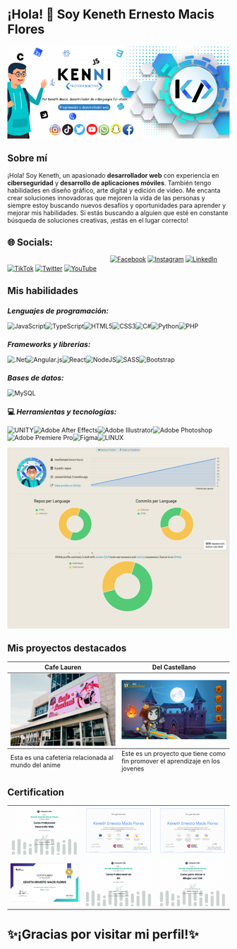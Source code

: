 # ¡Hola! 👋 Soy Keneth Ernesto Macis Flores
![](https://github.com/IsseiSenpai/IsseiSenpai/blob/main/Banner-personal.png)
                
## Sobre mí
¡Hola! Soy Keneth, un apasionado **desarrollador web** con experiencia en **ciberseguridad** y **desarrollo de aplicaciones móviles**. También tengo habilidades en diseño gráfico, arte digital y edición de video. Me encanta crear soluciones innovadoras que mejoren la vida de las personas y siempre estoy buscando nuevos desafíos y oportunidades para aprender y mejorar mis habilidades. Si estás buscando a alguien que esté en constante búsqueda de soluciones creativas, ¡estás en el lugar correcto!

## 🌐 Socials:
</sup></sub><sub><sup>    </sup></sub><sub><sup>    </sup></sub><sub><sup>    </sup></sub><sub><sup>    </sup></sub><sub><sup>    </sup></sub><sub><sup>    </sup></sub>[![Facebook](https://img.shields.io/badge/Facebook-%231877F2.svg?logo=Facebook&logoColor=white)](https://facebook.com/Keneth_Macis) [![Instagram](https://img.shields.io/badge/Instagram-%23E4405F.svg?logo=Instagram&logoColor=white)](https://instagram.com/Keneth_Macis) [![LinkedIn](https://img.shields.io/badge/LinkedIn-%230077B5.svg?logo=linkedin&logoColor=white)](https://linkedin.com/in/Keneth_Macis) [![TikTok](https://img.shields.io/badge/TikTok-%23000000.svg?logo=TikTok&logoColor=white)](https://tiktok.com/@Keneth_Macis) [![Twitter](https://img.shields.io/badge/Twitter-%231DA1F2.svg?logo=Twitter&logoColor=white)](https://twitter.com/Keneth_Macis) [![YouTube](https://img.shields.io/badge/YouTube-%23FF0000.svg?logo=YouTube&logoColor=white)](https://youtube.com/@Keneth_Macis) 

## Mis habilidades

### *Lenguajes de programación:*
![JavaScript](https://img.shields.io/badge/javascript-%23323330.svg?style=for-the-badge&logo=javascript&logoColor=%23F7DF1E)![TypeScript](https://img.shields.io/badge/typescript-%23007ACC.svg?style=for-the-badge&logo=typescript&logoColor=white)![HTML5](https://img.shields.io/badge/html5-%23E34F26.svg?style=for-the-badge&logo=html5&logoColor=white)![CSS3](https://img.shields.io/badge/css3-%231572B6.svg?style=for-the-badge&logo=css3&logoColor=white)![C#](https://img.shields.io/badge/c%23-%23239120.svg?style=for-the-badge&logo=c-sharp&logoColor=white)![Python](https://img.shields.io/badge/python-3670A0?style=for-the-badge&logo=python&logoColor=ffdd54)![PHP](https://img.shields.io/badge/php-%23777BB4.svg?style=for-the-badge&logo=php&logoColor=white) 


### *Frameworks y librerías:*
![.Net](https://img.shields.io/badge/.NET-5C2D91?style=for-the-badge&logo=.net&logoColor=white)![Angular.js](https://img.shields.io/badge/angular.js-%23E23237.svg?style=for-the-badge&logo=angularjs&logoColor=white)![React](https://img.shields.io/badge/react-%2320232a.svg?style=for-the-badge&logo=react&logoColor=%2361DAFB)![NodeJS](https://img.shields.io/badge/node.js-6DA55F?style=for-the-badge&logo=node.js&logoColor=white)![SASS](https://img.shields.io/badge/SASS-hotpink.svg?style=for-the-badge&logo=SASS&logoColor=white)![Bootstrap](https://img.shields.io/badge/bootstrap-%23563D7C.svg?style=for-the-badge&logo=bootstrap&logoColor=white)

### *Bases de datos:*
![MySQL](https://img.shields.io/badge/mysql-%2300f.svg?style=for-the-badge&logo=mysql&logoColor=white)

### 💻 *Herramientas y tecnologías:*
![UNITY](https://img.shields.io/badge/Unity-%2320232a.svg?style=for-the-badge&logo=unity&logoColor=white)![Adobe After Effects](https://img.shields.io/badge/Adobe%20After%20Effects-9999FF.svg?style=for-the-badge&logo=Adobe%20After%20Effects&logoColor=white)![Adobe Illustrator](https://img.shields.io/badge/adobeillustrator-%23FF9A00.svg?style=for-the-badge&logo=adobeillustrator&logoColor=white)![Adobe Photoshop](https://img.shields.io/badge/adobephotoshop-%2331A8FF.svg?style=for-the-badge&logo=adobephotoshop&logoColor=white)![Adobe Premiere Pro](https://img.shields.io/badge/Adobe%20Premiere%20Pro-9999FF.svg?style=for-the-badge&logo=Adobe%20Premiere%20Pro&logoColor=white)![Figma](https://img.shields.io/badge/figma-%23F24E1E.svg?style=for-the-badge&logo=figma&logoColor=white)![LINUX](https://img.shields.io/badge/Linux-FCC624?style=for-the-badge&logo=linux&logoColor=black)

![](https://github.com/IsseiSenpai/IsseiSenpai/blob/main/Certificados_IMG/Certificados_IMG/Profile%20Summary%20For%20GitHub_page-0001.jpg)

## Mis proyectos destacados
<table>
  <thead>
    <th>Cafe Lauren</th>
    <th>Del Castellano</th>
  </thead>
  <tbody>
    <tr>
      <td><a href="https://isseisenpai.github.io/CafeLaurent/"><img src="https://github.com/IsseiSenpai/CafeLaurent/raw/main/img/Local.png"></a></td>
      <td><a href=""><img src="https://github.com/IsseiSenpai/IsseiSenpai/blob/main/Certificados_IMG/Certificados_IMG/Prototipo.png"></a></td>
    </tr>
  </tbody>
  <tfoot>
      <td>Esta es una cafeteria relacionada al mundo del anime</td>
      <td>Este es un proyecto que tiene como fin promover el aprendizaje en los jovenes</td>
  </tfoot>
</table> 

## Certification
<table style="width:100%">
<tr>
  <td>
     <img src="https://github.com/IsseiSenpai/IsseiSenpai/blob/main/Certificados_IMG/Certificados_IMG/Certificado-Curso-Profesional-Desarrollo-Web.jpg" style="max-width: 100%;">
  </td>
  <td>
     <img src="https://github.com/IsseiSenpai/IsseiSenpai/blob/main/Certificados_IMG/Certificados_IMG/html.png">
   </td>
  <td>
     <img src="https://github.com/IsseiSenpai/IsseiSenpai/blob/main/Certificados_IMG/Certificados_IMG/css.png">
  </td>
 </tr>
  
<tr>
  <td>
     <img src="https://github.com/IsseiSenpai/IsseiSenpai/blob/main/Certificados_IMG/Certificados_IMG/Imagen1.png">
  </td>
  <td>
     <img src="https://github.com/IsseiSenpai/IsseiSenpai/blob/main/Certificados_IMG/Certificados_IMG/Certificado%20-%20Curso%20Profesional%20de%20Git_page-0001.jpg">
  </td>
  <td>
     <img src="https://github.com/IsseiSenpai/IsseiSenpai/blob/main/Certificados_IMG/Certificados_IMG/Certificado-Curso-para-iniciar-a-dibujar-con-CSS.jpg">
  </td>
</tr>
</table>

# ✨¡Gracias por visitar mi perfil!✨
